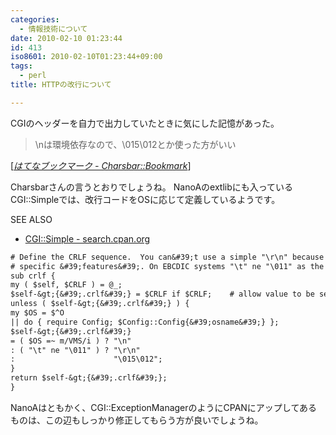 ```yaml
---
categories:
  - 情報技術について
date: 2010-02-10 01:23:44
id: 413
iso8601: 2010-02-10T01:23:44+09:00
tags:
  - perl
title: HTTPの改行について

---
```


<p>CGIのヘッダーを自力で出力していたときに気にした記憶があった。</p>

<blockquote cite="http://b.hatena.ne.jp/charsbar/20100209#bookmark-19192508" title="はてなブックマーク - Charsbar::Bookmark" class="blockquote"><p>\nは環境依存なので、\015\012とか使った方がいい</p></blockquote>

<div class="cite">[<cite><a href="http://b.hatena.ne.jp/charsbar/20100209#bookmark-19192508">はてなブックマーク - Charsbar::Bookmark</a></cite>]</div>

<p>Charsbarさんの言うとおりでしょうね。
NanoAのextlibにも入っているCGI::Simpleでは、改行コードをOSに応じて定義しているようです。</p>

<div>
<p>SEE ALSO</p>
<ul>
<li><a href="http://search.cpan.org/dist/CGI-Simple/lib/CGI/Simple.pm">CGI::Simple - search.cpan.org</a></li>
</ul>
</div>



```default
# Define the CRLF sequence.  You can&#39;t use a simple "\r\n" because of system
# specific &#39;features&#39;. On EBCDIC systems "\t" ne "\011" as the don&#39;t use ASCII
sub crlf {
my ( $self, $CRLF ) = @_;
$self-&gt;{&#39;.crlf&#39;} = $CRLF if $CRLF;    # allow value to be set manually
unless ( $self-&gt;{&#39;.crlf&#39;} ) {
my $OS = $^O
|| do { require Config; $Config::Config{&#39;osname&#39;} };
$self-&gt;{&#39;.crlf&#39;}
= ( $OS =~ m/VMS/i ) ? "\n"
: ( "\t" ne "\011" ) ? "\r\n"
:                      "\015\012";
}
return $self-&gt;{&#39;.crlf&#39;};
}
```

<p>NanoAはともかく、CGI::ExceptionManagerのようにCPANにアップしてあるものは、この辺もしっかり修正してもらう方が良いでしょうね。</p>
    	